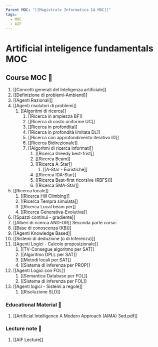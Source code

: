 ```yaml
---
Parent MOC: "[[Magistrale Informatica IA MOC]]"
tags:
  - MOC
  - AIF
---
```

# Artificial inteligence fundamentals MOC

## Course MOC  📒
1. [[Concetti generali del Inteligenza artificiale]]
2. [[Definizione di problemi-Ambienti]]
3. [[Agenti Razionali]]
4. [[Agenti risolutori di problemi]]
	1. [[Algoritmi di ricerca]]
		1. [[Ricerca in ampiezza BF]]
		2. [[Ricerca di costo uniforme UC]]
		3. [[Ricerca in profondita]] 
		4. [[Ricerca in profondità limitata DL]] 
		5. [[Ricerca con approfondimento iterativo ID]] 
		6. [[Ricerca Bidirezionale]]
		7. [[Algoritmi di ricerca informati]]
			1. [[Ricerca Greedy best-frist]]
			2. [[Ricerca Beam]]
			3. [[Ricerca A-Star]]
				1. [[A-Star - Euristiche]]
			4. [[Ricerca IDA-Star]]
			5. [[Ricerca Best-first ricorsive (RBFS)]]
			6. [[Ricerca SMA-Star]]
5. [[Ricerca locale]]
	1. [[Ricerca Hill Climbing]]
	2. [[Ricerca Tempra simulata]]
	3. [[Ricerca Local beam per]]
	4. [[Ricerca Generativa-Evolutiva]]
6. [[Spazzi continui - gradiente]]
7. [[Alberi di ricerca AND-OR]]
Seconda parte corso:
1. [[Base di conoscenza (KB)]]
2. [[Agenti Knowledge Based]]
3. [[Sistemi di deduzione (o di Inferenza)]]
4. [[Agenti Logici - Calcolo proposizionale]]
	1. [[TV-Consegue algoritmo per SAT]]
	2. [[Algoritmo DPLL per SAT]]
	3. [[Metodi locali per SAT]]
	4. [[Sistema di inferenza per PROP]]
5. [[Agenti Logici con FOL]]
	1. [[Semantica Database per FOL]]
	2. [[Sistema di inferenza per FOL]]
6. [[Agenti logici - Sistemi a regole]]
	1. [[Risoluzione SLD]]


### Educational Material 🧱
1. [[Artificial Intelligence A Modern Approach  (AIMA) 3ed.pdf]]



### Lecture note 🧱
1. [[AIF Lecture]]
